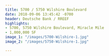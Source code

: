```yaml
---
title: 5700 / 5750 Wilshire Boulevard
date: 2018-09-06 13:45:42 -0700
header: Deutsche Bank / RREEF
highlights:
- 5700, 5750 Wilshire Boulevard, Miracle Mile
- 1,000,000 SF
image_1: "/images/5700-Wilshire-1.jpg"
image_2: "/images/5750-Wilshire-1.jpg"

---
```

